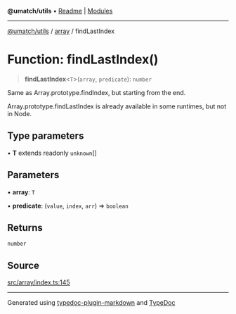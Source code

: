 **@umatch/utils** • [Readme](../../index.md) \| [Modules](../../modules.md)

***

[@umatch/utils](../../modules.md) / [array](../index.md) / findLastIndex

# Function: findLastIndex()

> **findLastIndex**\<`T`\>(`array`, `predicate`): `number`

Same as Array.prototype.findIndex, but starting from the end.

Array.prototype.findLastIndex is already available in some runtimes,
but not in Node.

## Type parameters

• **T** extends readonly `unknown`[]

## Parameters

• **array**: `T`

• **predicate**: (`value`, `index`, `arr`) => `boolean`

## Returns

`number`

## Source

[src/array/index.ts:145](https://github.com/umatch-oficial/utils/blob/6e00801/src/array/index.ts#L145)

***

Generated using [typedoc-plugin-markdown](https://www.npmjs.com/package/typedoc-plugin-markdown) and [TypeDoc](https://typedoc.org/)
